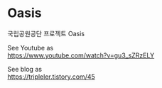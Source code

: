 # Oasis
국립공원공단 프로젝트 Oasis

See Youtube as  
https://www.youtube.com/watch?v=gu3_sZRzELY

See blog as  
https://tripleler.tistory.com/45

